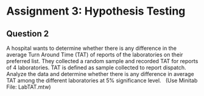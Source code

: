 # Assignment 3: Hypothesis Testing
## Question 2
A hospital wants to determine whether there is any difference in the average Turn Around Time (TAT) of reports of the laboratories on their preferred list. They collected a random sample and recorded TAT for reports of 4 laboratories. TAT is defined as sample collected to report dispatch.
   <br/>Analyze the data and determine whether there is any difference in average TAT among the different laboratories at 5% significance level.
 
    (Use Minitab File: LabTAT.mtw)